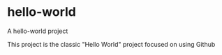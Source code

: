 # hello-world
A hello-world project

This project is the classic "Hello World" project
focused on using Github
